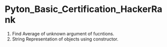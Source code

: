 # Pyton_Basic_Certification_HackerRank

1. Find Average of unknown argument of fucntions.
2. String Representation of objects using constructor.

